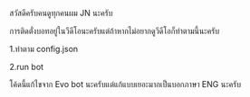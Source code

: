 สวัสดีครับคนดูทุกคนผม JN นะครับ

การติดตั่งบอทอยู่ในวีดีโอนะครับแต่ถ้าหากไม่อยากดูวีดีโอก็ทำตามนี้นะครับ

1.ทำตาม config.json

2.run bot

โค้ดนี้แก้ไขจาก Evo bot นะครับแต่แก้แบบเยอะมากเป็นบอกภาษา ENG นะครับ